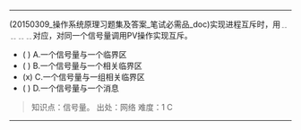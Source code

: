 ---
(20150309_操作系统原理习题集及答案_笔试必需品_doc)实现进程互斥时，用﹎﹎﹎﹎对应，对同一个信号量调用PV操作实现互斥。
- ( ) A.一个信号量与一个临界区 
- ( ) B.一个信号量与一个相关临界区 
- (x) C.一个信号量与一组相关临界区 
- ( ) D.一个信号量与一个消息

> 知识点：信号量。
> 出处：网络
> 难度：1
> C

---